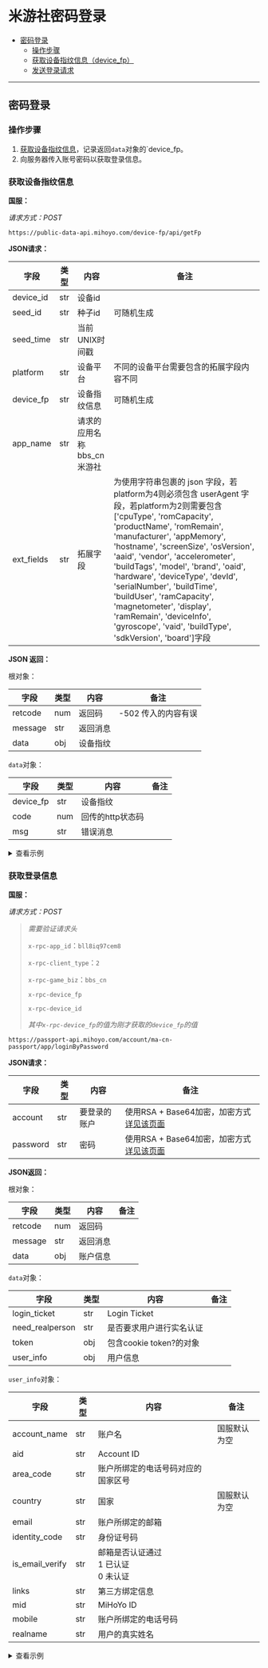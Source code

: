 # 米游社密码登录

- [密码登录](#密码登录)
  - [操作步骤](#操作步骤)
  - [获取设备指纹信息（device_fp）](#获取设备指纹信息)
  - [发送登录请求](#发送登录请求)

---

## 密码登录

### 操作步骤

1. [获取设备指纹信息](#获取设备指纹信息)，记录返回`data`对象的`device_fp。
2. 向服务器传入账号密码以获取登录信息。

### 获取设备指纹信息

**国服：**

_请求方式：POST_

`https://public-data-api.mihoyo.com/device-fp/api/getFp`

**JSON请求：**

| 字段       | 类型 | 内容                                | 备注                                                      |
| ---------- | ---- | ----------------------------------- | --------------------------------------------------------- |
| device_id  | str  | 设备id                              |                                                           |
| seed_id    | str  | 种子id                              | 可随机生成                                                |
| seed_time  | str  | 当前UNIX时间戳                      |                                                           |
| platform   | str  | 设备平台                            | 不同的设备平台需要包含的拓展字段内容不同                      |
| device_fp  | str  | 设备指纹信息                        | 可随机生成                                                |
| app_name   | str  | 请求的应用名称<br />  bbs_cn 米游社 |                                                           |
| ext_fields | str  | 拓展字段                            | 为使用字符串包裹的 json 字段，若platform为4则必须包含 userAgent 字段，若platform为2则需要包含['cpuType', 'romCapacity', 'productName', 'romRemain', 'manufacturer', 'appMemory', 'hostname', 'screenSize', 'osVersion', 'aaid', 'vendor', 'accelerometer', 'buildTags', 'model', 'brand', 'oaid', 'hardware', 'deviceType', 'devId', 'serialNumber', 'buildTime', 'buildUser', 'ramCapacity', 'magnetometer', 'display', 'ramRemain', 'deviceInfo', 'gyroscope', 'vaid', 'buildType', 'sdkVersion', 'board']字段 |

**JSON 返回：**

根对象：

| 字段    | 类型 | 内容             | 备注 |
| ------- | ---- | --------------- | ---- |
| retcode | num  | 返回码          | -502 传入的内容有误 |
| message | str  | 返回消息         |      |
| data    | obj  | 设备指纹 |      |

`data`对象：

| 字段   | 类型 | 内容               | 备注                |
| ------ | ---- | ------------------ | ------------------- |
| device_fp | str  | 设备指纹 |  |
| code | num | 回传的http状态码 |                     |
| msg | str | 错误消息 | |

<details>
<summary>查看示例</summary>

```json
{
    'data':{
            	'code': 200, 
           		'device_fp': 'ui33vcedffou', 
            	'msg': 'ok'
        	},
 	'message': 'OK',
 	'retcode': 0
}
```

</details>

### 获取登录信息

**国服：**

_请求方式：POST_

> _需要验证请求头_
>
> `x-rpc-app_id`：`bll8iq97cem8`
>
> `x-rpc-client_type`：`2`
>
> `x-rpc-game_biz`：`bbs_cn`
>
> `x-rpc-device_fp`
>
> `x-rpc-device_id`
>
> *其中`x-rpc-device_fp`的值为刚才获取的`device_fp`的值*

`https://passport-api.mihoyo.com/account/ma-cn-passport/app/loginByPassword`

**JSON请求：**

| 字段 | 类型 | 内容 | 备注 |
| ---- | ---- | ---- | ---- |
| account | str | 要登录的账户 | 使用RSA + Base64加密，加密方式[详见该页面](hoyolab/login/password_passport.md#%E8%8E%B7%E5%8F%96login-ticket) |
| password | str | 密码 | 使用RSA + Base64加密，加密方式[详见该页面](hoyolab/login/password_passport.md.md#%E8%8E%B7%E5%8F%96login-ticket) |

**JSON返回：**

根对象：

| 字段 | 类型 | 内容 | 备注 |
| ---- | ---- | ---- | ---- |
| retcode | num | 返回码<br> | |
| message | str | 返回消息 | |
| data | obj | 账户信息| |

`data`对象：

| 字段 | 类型 | 内容 | 备注 |
| ---- | ---- | ---- | ---- |
| login_ticket    | str  | Login Ticket             |      |
| need_realperson | str  | 是否要求用户进行实名认证 |      |
| token           | obj  | 包含cookie token?的对象  |      |
| user_info       | obj  | 用户信息                 |      |

`user_info`对象：

| 字段            | 类型 | 内容                                         | 备注         |
| --------------- | ---- | -------------------------------------------- | ------------ |
| account_name    | str  | 账户名                                       | 国服默认为空 |
| aid             | str  | Account ID                                   |              |
| area_code       | str  | 账户所绑定的电话号码对应的国家区号           |              |
| country         | str  | 国家                                         | 国服默认为空 |
| email           | str  | 账户所绑定的邮箱                             |              |
| identity_code   | str  | 身份证号码                                   |              |
| is_email_verify | str  | 邮箱是否认证通过<br />1 已认证<br />0 未认证 |              |
| links           | str  | 第三方绑定信息                               |              |
| mid             | str  | MiHoYo ID                                    |              |
| mobile          | str  | 账户所绑定的电话号码                         |              |
| realname        | str  | 用户的真实姓名                               |              |

<details>
<summary>查看示例</summary>

```json
{
    'data': {'login_ticket': '***',
          'need_realperson': False,
          'reactivate_info': {'required': False, 'ticket': ''},
          'realname_info': {'action_ticket': '',
                            'action_type': '',
                            'required': False},
          'token': {'token': '***',
                    'token_type': 1},
          'user_info': {'account_name': '',
                        'aid': '311526738',
                        'area_code': '+86',
                        'country': '',
                        'email': '***@***.****',
                        'identity_code': '******************',
                        'is_email_verify': 1,
                        'links': [{'email': '',
                                   'nickname': '***',
                                   'subType': '',
                                   'thirdparty': 'tp',
                                   'union_id': '***'}],
                        'mid': '0d5cf7piru_mhy',
                        'mobile': '***********',
                        'realname': '***',
                        'rebind_area_code': '',
                        'rebind_mobile': '',
                        'rebind_mobile_time': '0',
                        'safe_area_code': '',
                        'safe_mobile': ''}},
 'message': 'OK',
 'retcode': 0
}
```
</details>
